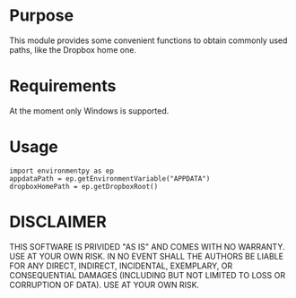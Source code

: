 # Purpose

This module provides some convenient functions to obtain commonly used paths, like the Dropbox home one.

# Requirements

At the moment only Windows is supported.

# Usage

    import environmentpy as ep
    appdataPath = ep.getEnvironmentVariable("APPDATA")
    dropboxHomePath = ep.getDropboxRoot()

# DISCLAIMER

THIS SOFTWARE IS PRIVIDED "AS IS" AND COMES WITH NO WARRANTY. USE AT YOUR OWN RISK. IN NO EVENT SHALL THE AUTHORS BE LIABLE FOR ANY DIRECT, INDIRECT, INCIDENTAL, EXEMPLARY, OR CONSEQUENTIAL DAMAGES (INCLUDING BUT NOT LIMITED TO LOSS OR CORRUPTION OF DATA). USE AT YOUR OWN RISK.